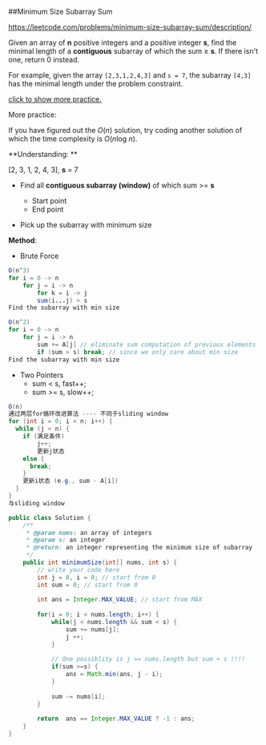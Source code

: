 ##Minimum Size Subarray Sum

https://leetcode.com/problems/minimum-size-subarray-sum/description/

Given an array of **n** positive integers and a positive integer **s**, find the minimal length of a **contiguous** subarray of which the sum ≥ **s**. If there isn't one, return 0 instead.

For example, given the array `[2,3,1,2,4,3]` and `s = 7`,
the subarray `[4,3]` has the minimal length under the problem constraint.

[click to show more practice.](https://leetcode.com/problems/minimum-size-subarray-sum/description/#)

More practice:

If you have figured out the *O*(*n*) solution, try coding another solution of which the time complexity is *O*(*n*log *n*).



**Understanding: **

[2, 3, 1, 2, 4, 3], **s** = 7

- Find all **contiguous subarray (window)** of which sum >= **s** 
  - Start point
  - End point


- Pick up the subarray with minimum size



**Method**:

* Brute Force

```java
O(n^3)
for i = 0 -> n
	for j = i -> n
		for k = i -> j	
		sum(i...j) > s
Find the subarray with min size

O(n^2)
for i = 0 -> n
	for j = i -> n
    	sum += A[j] // eliminate sum computation of previous elements
    	if (sum > s) break; // since we only care about min size
Find the subarray with min size
```

* Two Pointers 
  * sum < s, fast++;
  * sum >= s, slow++;

```java
O(n)
通过两层for循环改进算法 ---- 不同于sliding window
for (int i = 0; i < n; i++) {
  while (j < n) {
    if (满足条件) 
    	j++;
    	更新j状态
    else {
      break;
    }
    更新i状态 (e.g., sum - A[i])
  }
}
与sliding window


```



```java
public class Solution {
    /**
     * @param nums: an array of integers
     * @param s: an integer
     * @return: an integer representing the minimum size of subarray
     */
    public int minimumSize(int[] nums, int s) {
        // write your code here
        int j = 0, i = 0; // start from 0
        int sum = 0; // start from 0
      
        int ans = Integer.MAX_VALUE; // start from MAX
      
        for(i = 0; i < nums.length; i++) {
            while(j < nums.length && sum < s) {
                sum += nums[j];
                j ++;
            }
          
            // One possiblity is j >= nums.length but sum < s !!!!
            if(sum >=s) {
                ans = Math.min(ans, j - i);
            }
          
            sum -= nums[i];
        }
        
        return  ans == Integer.MAX_VALUE ? -1 : ans;
    }
}
```

